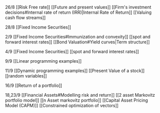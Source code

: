 26/8
[[Risk Free rate]]
[[Future and present values]]
[[Firm's investment decisions#Internal rate of return (IRR)|Internal Rate of Return]]
[[Valuing cash flow streams]]

28/8
[[Fixed Income Securities]]

2/9
[[Fixed Income Securities#Immunization and convexity]]
[[spot and forward interest rates]]
[[Bond Valuation#Yield curves|Term structure]]

4/9
[[Fixed Income Securities]]
[[spot and forward interest rates]]

9/9
[[Linear programming examples]]

11/9
[[Dynamic programming examples]]
[[Present Value of a stock]]
[[random variables]]

16/9
[[Return of a portfolio]]

18,23/9
[[Financial Assets#Modelling risk and return]]
[[2 asset Markovitz portfolio model]]
[[n Asset markovitz portfolio]]
[[Capital Asset Pricing Model (CAPM)]]
[[Constrained optimization of vectors]]
